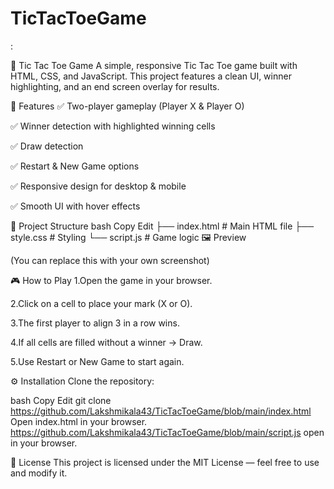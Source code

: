 # TicTacToeGame
:

🎯 Tic Tac Toe Game
A simple, responsive Tic Tac Toe game built with HTML, CSS, and JavaScript.
This project features a clean UI, winner highlighting, and an end screen overlay for results.

🚀 Features
✅ Two-player gameplay (Player X & Player O)

✅ Winner detection with highlighted winning cells

✅ Draw detection

✅ Restart & New Game options

✅ Responsive design for desktop & mobile

✅ Smooth UI with hover effects

📂 Project Structure
bash
Copy
Edit
├── index.html      # Main HTML file
├── style.css       # Styling
└── script.js       # Game logic
🖼 Preview

(You can replace this with your own screenshot)

🎮 How to Play
1.Open the game in your browser.

2.Click on a cell to place your mark (X or O).

3.The first player to align 3 in a row wins.

4.If all cells are filled without a winner → Draw.

5.Use Restart or New Game to start again.

⚙️ Installation
Clone the repository:

bash
Copy
Edit
git clone https://github.com/Lakshmikala43/TicTacToeGame/blob/main/index.html
Open index.html in your browser.
https://github.com/Lakshmikala43/TicTacToeGame/blob/main/script.js open in your browser.

📜 License
This project is licensed under the MIT License — feel free to use and modify it.


